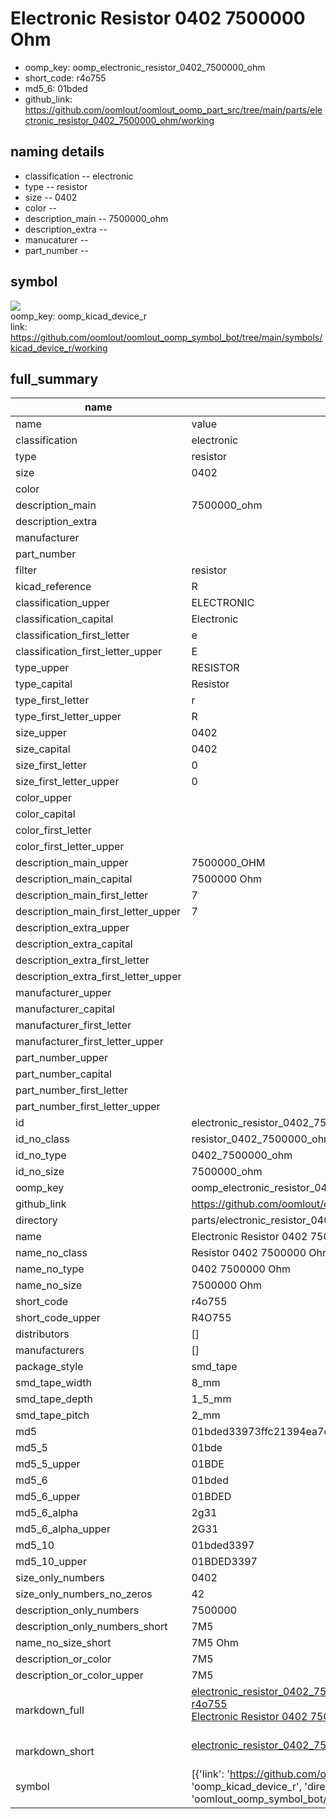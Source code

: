# Electronic Resistor 0402 7500000 Ohm

  
* oomp_key: oomp_electronic_resistor_0402_7500000_ohm 
* short_code: r4o755
* md5_6: 01bded  
* github_link: https://github.com/oomlout/oomlout_oomp_part_src/tree/main/parts/electronic_resistor_0402_7500000_ohm/working  
## naming details
* classification -- electronic
* type -- resistor
* size -- 0402
* color -- 
* description_main -- 7500000_ohm
* description_extra -- 
* manucaturer -- 
* part_number -- 



## symbol

![](symbol/{index}/working/working_600.png)  
oomp_key: oomp_kicad_device_r  
link: https://github.com/oomlout/oomlout_oomp_symbol_bot/tree/main/symbols/kicad_device_r/working  


## full_summary
| name | value | 
| --- | --- | 
| name | value | 
| classification | electronic | 
| type | resistor | 
| size | 0402 | 
| color |  | 
| description_main | 7500000_ohm | 
| description_extra |  | 
| manufacturer |  | 
| part_number |  | 
| filter | resistor | 
| kicad_reference | R | 
| classification_upper | ELECTRONIC | 
| classification_capital | Electronic | 
| classification_first_letter | e | 
| classification_first_letter_upper | E | 
| type_upper | RESISTOR | 
| type_capital | Resistor | 
| type_first_letter | r | 
| type_first_letter_upper | R | 
| size_upper | 0402 | 
| size_capital | 0402 | 
| size_first_letter | 0 | 
| size_first_letter_upper | 0 | 
| color_upper |  | 
| color_capital |  | 
| color_first_letter |  | 
| color_first_letter_upper |  | 
| description_main_upper | 7500000_OHM | 
| description_main_capital | 7500000 Ohm | 
| description_main_first_letter | 7 | 
| description_main_first_letter_upper | 7 | 
| description_extra_upper |  | 
| description_extra_capital |  | 
| description_extra_first_letter |  | 
| description_extra_first_letter_upper |  | 
| manufacturer_upper |  | 
| manufacturer_capital |  | 
| manufacturer_first_letter |  | 
| manufacturer_first_letter_upper |  | 
| part_number_upper |  | 
| part_number_capital |  | 
| part_number_first_letter |  | 
| part_number_first_letter_upper |  | 
| id | electronic_resistor_0402_7500000_ohm | 
| id_no_class | resistor_0402_7500000_ohm | 
| id_no_type | 0402_7500000_ohm | 
| id_no_size | 7500000_ohm | 
| oomp_key | oomp_electronic_resistor_0402_7500000_ohm | 
| github_link | https://github.com/oomlout/oomlout_oomp_part_src/tree/main/parts/electronic_resistor_0402_7500000_ohm/working | 
| directory | parts/electronic_resistor_0402_7500000_ohm | 
| name | Electronic Resistor 0402 7500000 Ohm | 
| name_no_class | Resistor 0402 7500000 Ohm | 
| name_no_type | 0402 7500000 Ohm | 
| name_no_size | 7500000 Ohm | 
| short_code | r4o755 | 
| short_code_upper | R4O755 | 
| distributors | [] | 
| manufacturers | [] | 
| package_style | smd_tape | 
| smd_tape_width | 8_mm | 
| smd_tape_depth | 1_5_mm | 
| smd_tape_pitch | 2_mm | 
| md5 | 01bded33973ffc21394ea7d57bee648a | 
| md5_5 | 01bde | 
| md5_5_upper | 01BDE | 
| md5_6 | 01bded | 
| md5_6_upper | 01BDED | 
| md5_6_alpha | 2g31 | 
| md5_6_alpha_upper | 2G31 | 
| md5_10 | 01bded3397 | 
| md5_10_upper | 01BDED3397 | 
| size_only_numbers | 0402 | 
| size_only_numbers_no_zeros | 42 | 
| description_only_numbers | 7500000 | 
| description_only_numbers_short | 7M5 | 
| name_no_size_short | 7M5 Ohm | 
| description_or_color | 7M5 | 
| description_or_color_upper | 7M5 | 
| markdown_full | [electronic_resistor_0402_7500000_ohm](https://github.com/oomlout/oomlout_oomp_part_src/tree/main/parts/electronic_resistor_0402_7500000_ohm/working)<br>[r4o755](https://github.com/oomlout/oomlout_oomp_part_src/tree/main/parts/electronic_resistor_0402_7500000_ohm/working)<br>[Electronic Resistor 0402 7500000 Ohm](https://github.com/oomlout/oomlout_oomp_part_src/tree/main/parts/electronic_resistor_0402_7500000_ohm/working)<br><br> | 
| markdown_short | [electronic_resistor_0402_7500000_ohm](https://github.com/oomlout/oomlout_oomp_part_src/tree/main/parts/electronic_resistor_0402_7500000_ohm/working)<br><br> | 
| symbol | [{'link': 'https://github.com/oomlout/oomlout_oomp_symbol_bot/tree/main/symbols/kicad_device_r', 'oomp_key': 'oomp_kicad_device_r', 'directory': 'oomlout_oomp_symbol_bot/symbols/kicad_device_r//working/working.kicad_sym', 'index': 0}] | 
